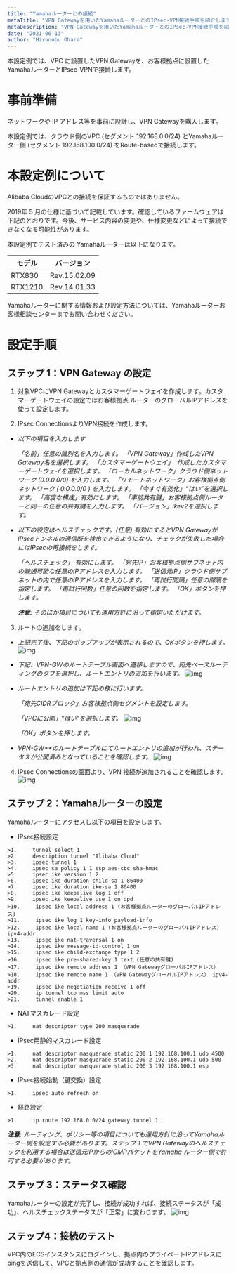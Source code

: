 ```yaml
---
title: "Yamahaルーターとの接続"
metaTitle: "VPN Gatewayを用いたYamahaルーターとのIPsec-VPN接続手順を紹介します。"
metaDescription: "VPN Gatewayを用いたYamahaルーターとのIPsec-VPN接続手順を紹介します。"
date: "2021-06-13"
author: "Hironobu Ohara"
---
```




<!-- descriptionがコンテンツの前に表示されます -->

<!-- コンテンツを書くときはこの下に記載ください -->



本設定例では、VPC に設置したVPN Gatewayを、お客様拠点に設置したYamahaルーターとIPsec-VPNで接続します。

# 事前準備

ネットワークや IP アドレス等を事前に設計し、VPN Gatewayを購入します。

本設定例では、クラウド側のVPC (セグメント 192.168.0.0/24) とYamahaルーター側 (セグメント 192.168.100.0/24) をRoute-basedで接続します。

# 本設定例について

Alibaba CloudのVPCとの接続を保証するものではありません。

2019年 5 月の仕様に基づいて記載しています。確認しているファームウェアは下記のとおりです。今後、サービス内容の変更や、仕様変更などによって接続できなくなる可能性があります。

本設定例でテスト済みの Yamahaルーターは以下になります。

| **モデル** | **バージョン** |
| ---------- | -------------- |
| RTX830     | Rev.15.02.09   |
| RTX1210    | Rev.14.01.33   |

Yamahaルーターに関する情報および設定方法については、Yamahaルーターお客様相談センターまでお問い合わせください。

# 設定手順

## ステップ 1：VPN Gateway の設定

1. 対象VPCにVPN Gatewayとカスタマーゲートウェイを作成します。カスタマーゲートウェイの設定ではお客様拠点 ルーターのグローバルIPアドレスを使って設定します。

2. IPsec ConnectionsよりVPN接続を作成します。

- *以下の項目を入力します*

  *「名前」任意の識別名を入力します。*
  *「VPN Gateway」作成したVPN Gateway名を選択します。*
  *「カスタマーゲートウェイ」　作成したカスタマーゲートウェイを選択します。*
  *「ローカルネットワーク」クラウド側ネットワーク (0.0.0.0/0) を入力します。*
  *「リモートネットワーク」お客様拠点側ネットワーク ( 0.0.0.0/0 ) を入力します。*
  *「今すぐ有効化」“はい”を選択します。*
  *「高度な構成」有効にします。*
  *「事前共有鍵」お客様拠点側ルーターと同一の任意の共有鍵を入力します。*
  *「バージョン」ikev2を選択します。*

- *以下の設定はヘルスチェックです。(任意)*
  *有効にするとVPN GatewayがIPsecトンネルの通信断を検出できるようになり、チェックが失敗した場合にはIPsecの再接続をします。*

  *「ヘルスチェック」 有効にします。*
  *「宛先IP」お客様拠点側サブネット内の疎通可能な任意のIPアドレスを入力します。*
  *「送信元IP」クラウド側サブネットの内で任意のIPアドレスを入力します。*
  *「再試行間隔」任意の間隔を指定します。*
  *「再試行回数」任意の回数を指定します。*
  *「OK」ボタンを押します。*

  ***注意:*** *そのほか項目についても運用方針に沿って指定いただけます。*

3. ルートの追加をします。

- *上記完了後、下記のポップアップが表示されるので、OKボタンを押します。*
  ![img](https://raw.githubusercontent.com/ohiro18/ts.dev/master/content/network-connect-case/images/cm-001.png)

- *下記、VPN-GWのルートテーブル画面へ遷移しますので、宛先ベースルーティングのタブを選択し、ルートエントリの追加を行います。*
  ![img](https://raw.githubusercontent.com/ohiro18/ts.dev/master/content/network-connect-case/images/cm-002.png)

- *ルートエントリの追加は下記の様に行います。*

  *「宛先CIDRブロック」お客様拠点側セグメントを設定します。*

  *「VPCに公開」“はい”を選択します。*
  ![img](https://raw.githubusercontent.com/ohiro18/ts.dev/master/content/network-connect-case/images/cm-003.png)

  *「OK」ボタンを押します。*

- *VPN-GW**のルートテーブルにてルートエントリの追加が行われ、ステータスが公開済みとなっていることを確認します。*
  ![img](https://raw.githubusercontent.com/ohiro18/ts.dev/master/content/network-connect-case/images/cm-004.png)

4. IPsec Connectionsの画面より、VPN 接続が追加されることを確認します。
    ![img](https://raw.githubusercontent.com/ohiro18/ts.dev/master/content/network-connect-case/images/cm-005.png)

## ステップ 2：Yamahaルーターの設定

Yamahaルーターにアクセスし以下の項目を設定します。

-  IPsec接続設定
```
>1.     tunnel select 1
>2.     description tunnel "Alibaba Cloud"
>3.     ipsec tunnel 1
>4.     ipsec sa policy 1 1 esp aes-cbc sha-hmac
>5.     ipsec ike version 1 2
>6.     ipsec ike duration child-sa 1 86400
>7.     ipsec ike duration ike-sa 1 86400
>8.     ipsec ike keepalive log 1 off
>9.     ipsec ike keepalive use 1 on dpd
>10.     ipsec ike local address 1 (お客様拠点ルーターのグローバルIPアドレス)
>11.     ipsec ike log 1 key-info payload-info
>12.     ipsec ike local name 1 (お客様拠点ルーターのグローバルIPアドレス) ipv4-addr
>13.     ipsec ike nat-traversal 1 on
>14.     ipsec ike message-id-control 1 on
>15.     ipsec ike child-exchange type 1 2
>16.     ipsec ike pre-shared-key 1 text (任意の共有鍵)
>17.     ipsec ike remote address 1 （VPN GatewayグローバルIPアドレス）
>18.     ipsec ike remote name 1 （VPN GatewayグローバルIPアドレス） ipv4-addr
>19.     ipsec ike negotiation receive 1 off
>20.     ip tunnel tcp mss limit auto
>21.     tunnel enable 1
```

-  NATマスカレード設定
```
>1.     nat descriptor type 200 masquerade
```

-  IPsec用静的マスカレード設定
```
>1.     nat descriptor masquerade static 200 1 192.168.100.1 udp 4500
>2.     nat descriptor masquerade static 200 2 192.168.100.1 udp 500
>3.     nat descriptor masquerade static 200 3 192.168.100.1 esp
```

-  IPsec接続始動（鍵交換）設定
```
>1.     ipsec auto refresh on
```

-  経路設定
```
>1.     ip route 192.168.0.0/24 gateway tunnel 1
```

  ***注意:*** *ルーティング、ポリシー等の項目についても運用方針に沿ってYamahaルーター側を設定する必要があります。ステップ１でVPN Gatewayのヘルスチェックを利用する場合は送信元IPからのICMPパケットをYamaha ルーター側で許可する必要があります。*

## ステップ 3：ステータス確認

Yamahaルーターの設定が完了し、接続が成功すれば、接続ステータスが「成功」、ヘルスチェックステータスが「正常」に変わります。
  ![img](https://raw.githubusercontent.com/ohiro18/ts.dev/master/content/network-connect-case/images/cm-006.png)

## ステップ4：接続のテスト

VPC内のECSインスタンスにログインし、拠点内のプライベートIPアドレスにpingを送信して、VPCと拠点側の通信が成功することを確認します。
